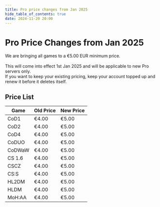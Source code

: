 ```yaml
---
title: Pro price changes from Jan 2025 
hide_table_of_contents: true
date: 2024-11-20 20:00
---
```


# Pro Price Changes from Jan 2025

We are bringing all games to a €5.00 EUR minimum price.<br/><br/>
This will come into effect 1st Jan 2025 and will be applicable to new Pro servers only.<br/>
If you want to keep your existing pricing, keep your account topped up and renew it before it deletes itself. 

## Price List
| Game   | Old Price | New Price |
|--------|-----------|-----------|
| CoD1   | €4.00     | €5.00     |
| CoD2   | €4.00     | €5.00     |
| CoD4   | €4.00     | €5.00     |
| CoDUO  | €4.00     | €5.00     |
| CoDWaW | €4.00     | €5.00     |
| CS 1.6 | €4.00     | €5.00     |
| CSCZ   | €4.00     | €5.00     |
| CS:S   | €4.00     | €5.00     |
| HL2DM  | €4.00     | €5.00     |
| HLDM   | €4.00     | €5.00     |
| MoH:AA | €4.00     | €5.00     |
